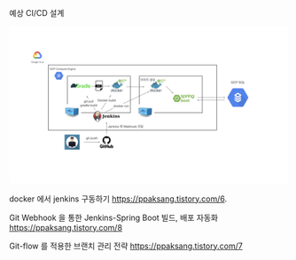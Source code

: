 예상 CI/CD 설계

![img.png](1.png)


docker 에서 jenkins 구동하기
https://ppaksang.tistory.com/6. 
  

Git Webhook 을 통한 Jenkins-Spring Boot 빌드, 배포 자동화
https://ppaksang.tistory.com/8  
  
  
Git-flow 를 적용한 브랜치 관리 전략
https://ppaksang.tistory.com/7

